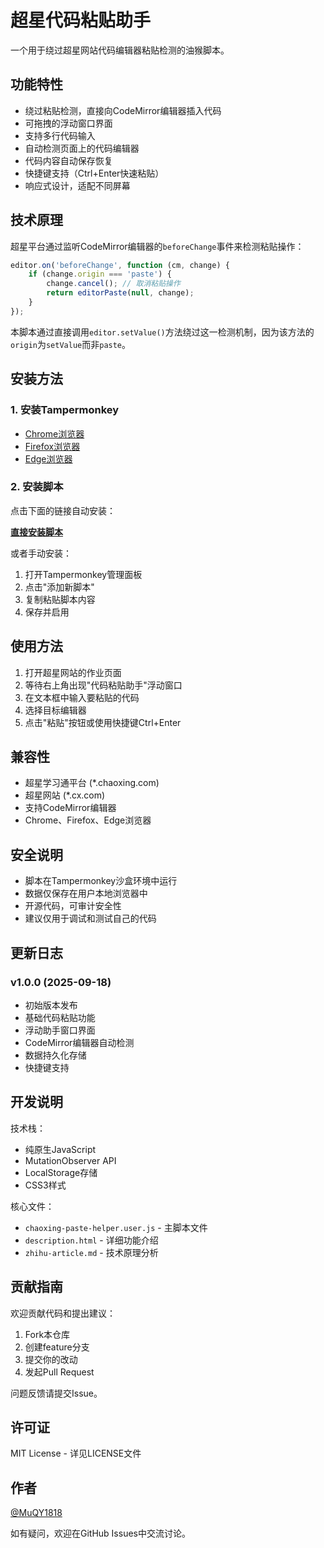 # 超星代码粘贴助手

一个用于绕过超星网站代码编辑器粘贴检测的油猴脚本。

## 功能特性

- 绕过粘贴检测，直接向CodeMirror编辑器插入代码
- 可拖拽的浮动窗口界面
- 支持多行代码输入
- 自动检测页面上的代码编辑器
- 代码内容自动保存恢复
- 快捷键支持（Ctrl+Enter快速粘贴）
- 响应式设计，适配不同屏幕

## 技术原理

超星平台通过监听CodeMirror编辑器的`beforeChange`事件来检测粘贴操作：

```javascript
editor.on('beforeChange', function (cm, change) {
    if (change.origin === 'paste') {
        change.cancel(); // 取消粘贴操作
        return editorPaste(null, change);
    }
});
```

本脚本通过直接调用`editor.setValue()`方法绕过这一检测机制，因为该方法的`origin`为`setValue`而非`paste`。

## 安装方法

### 1. 安装Tampermonkey
- [Chrome浏览器](https://chrome.google.com/webstore/detail/tampermonkey/dhdgffkkebhmkfjojejmpbldmpobfkfo)
- [Firefox浏览器](https://addons.mozilla.org/en-US/firefox/addon/tampermonkey/)
- [Edge浏览器](https://microsoftedge.microsoft.com/addons/detail/tampermonkey/iikmkjmpaadaobahmlepeloendndfphd)

### 2. 安装脚本
点击下面的链接自动安装：

**[直接安装脚本](https://raw.githubusercontent.com/MuQY1818/ChaoXing_Code_Paste/main/chaoxing-paste-helper.user.js)**

或者手动安装：
1. 打开Tampermonkey管理面板
2. 点击"添加新脚本"
3. 复制粘贴脚本内容
4. 保存并启用

## 使用方法

1. 打开超星网站的作业页面
2. 等待右上角出现"代码粘贴助手"浮动窗口
3. 在文本框中输入要粘贴的代码
4. 选择目标编辑器
5. 点击"粘贴"按钮或使用快捷键Ctrl+Enter

## 兼容性

- 超星学习通平台 (*.chaoxing.com)
- 超星网站 (*.cx.com)
- 支持CodeMirror编辑器
- Chrome、Firefox、Edge浏览器

## 安全说明

- 脚本在Tampermonkey沙盒环境中运行
- 数据仅保存在用户本地浏览器中
- 开源代码，可审计安全性
- 建议仅用于调试和测试自己的代码

## 更新日志

### v1.0.0 (2025-09-18)
- 初始版本发布
- 基础代码粘贴功能
- 浮动助手窗口界面
- CodeMirror编辑器自动检测
- 数据持久化存储
- 快捷键支持

## 开发说明

技术栈：
- 纯原生JavaScript
- MutationObserver API
- LocalStorage存储
- CSS3样式

核心文件：
- `chaoxing-paste-helper.user.js` - 主脚本文件
- `description.html` - 详细功能介绍
- `zhihu-article.md` - 技术原理分析

## 贡献指南

欢迎贡献代码和提出建议：

1. Fork本仓库
2. 创建feature分支
3. 提交你的改动
4. 发起Pull Request

问题反馈请提交Issue。

## 许可证

MIT License - 详见LICENSE文件

## 作者

[@MuQY1818](https://github.com/MuQY1818)

如有疑问，欢迎在GitHub Issues中交流讨论。